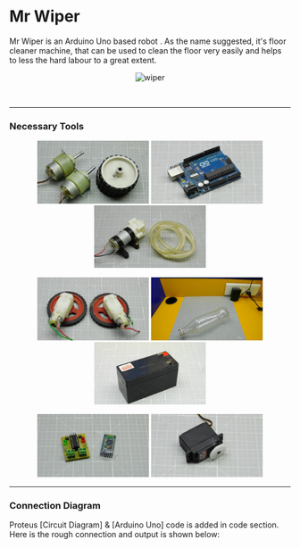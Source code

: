 # Mr Wiper

Mr Wiper is an Arduino Uno based robot . As the name suggested, it's floor cleaner machine, that can be used to clean the floor very easily and helps to less the hard labour to a great extent.

<p align="center">
<img align="centre" alt="wiper" width="400px" src="image/gif.gif" />
</p>

<br />

---
### Necessary Tools

<p align="center">
  <img src="image/2.png" width="200" />
  <img src="image/1.png" width="200" /> 
  <img src="image/3.png" width="200" />
	</p>
 <p align="center">
  <img src="image/4.png" width="200" />
  <img src="image/5.png" width="200" /> 
  <img src="image/6.png" width="200" />
</p>
 <p align="center">
  <img src="image/7.png" width="200" />
  <img src="image/8.png" width="200" /> 
</p>

---

### Connection Diagram
Proteus [Circuit Diagram] & [Arduino Uno] code is added in code section. Here is the rough connection and output is shown below: 






